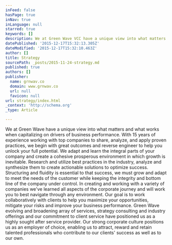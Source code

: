 ```yaml
---
inFeed: false
hasPage: true
inNav: true
inLanguage: null
starred: true
keywords: []
description: We at Green Wave VCC have a unique view into what matters and what works when capitalizing on drivers of business performance. With 15 years of experience worki
datePublished: '2015-12-17T15:32:13.305Z'
dateModified: '2015-12-17T15:32:10.463Z'
author: []
title: Strategy
sourcePath: _posts/2015-11-24-strategy.md
published: true
authors: []
publisher:
  name: grnwav.co
  domain: www.grnwav.co
  url: null
  favicon: null
url: strategy/index.html
_context: 'http://schema.org'
_type: Article

---
```

We at Green Wave have a unique view into what matters and what works when capitalizing on drivers of business performance. With 15 years of experience working with top companies to share, analyze, and apply proven practices, we begin with great outcomes and reverse engineer to help you unlock your full potential. We adapt and learn the integral parts of your company and create a cohesive prosperous environment in which growth is inevitable. Research and utilize best practices in the industry, analyze and synthesize them to create actionable solutions to optimize success. Structuring and fluidity is essential to that success, we must grow and adapt to meet the needs of the customer while keeping the integrity and bottom line of the company under control. In creating and working with a variety of companies we've learned all aspects of the corporate journey and will work you to best navigate through any environment. Our goal is to work collaboratively with clients to help you maximize your opportunities, mitigate your risks and improve your business performance. Green Wave  evolving and broadening array of services, strategy consulting and industry offerings and our commitment to client service have positioned us as a highly sought after service provider.   Our strong corporate culture positions us as an employer of choice, enabling us to attract, reward and retain talented professionals who contribute to our clients' success as well as to our own.